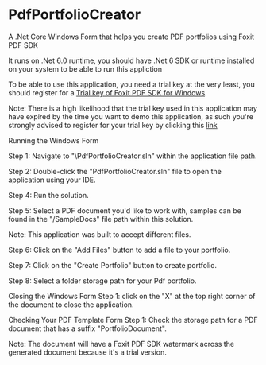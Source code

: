 # PdfPortfolioCreator

A .Net Core Windows Form that helps you create PDF portfolios using Foxit PDF SDK

It runs on .Net 6.0 runtime, you should have .Net 6 SDK or runtime installed on your system to be able to run this appliction

To be able to use this application, you need a trial key at the very least, you should register for a [Trial key of Foxit PDF SDK for Windows](https://developers.foxit.com/pdf-sdk/free-trial/). 

Note: There is a high likelihood that the trial key used in this application may have expired by the time you want to demo this application, as such you're strongly advised to register for your trial key by clicking this [link](https://developers.foxit.com/pdf-sdk/free-trial/) 

Running the Windows Form

Step 1: Navigate to "\PdfPortfolioCreator.sln" within the application file path.

Step 2: Double-click the "PdfPortfolioCreator.sln" file to open the application using your IDE.

Step 4: Run the solution.

Step 5: Select a PDF document you'd like to work with, samples can be found in the "/SampleDocs" file path within this solution.

Note: This application was built to accept different files.

Step 6: Click on the "Add Files" button to add a file to your portfolio.

Step 7: Click on the "Create Portfolio" button to create portfolio.

Step 8: Select a folder storage path for your Pdf portfolio.

Closing the Windows Form
Step 1: click on the "X" at the top right corner of the document to close the application.

Checking Your PDF Template Form
Step 1: Check the storage path for a PDF document that has a suffix "PortfolioDocument".

Note: The document will have a Foxit PDF SDK watermark across the generated document because it's a trial version.